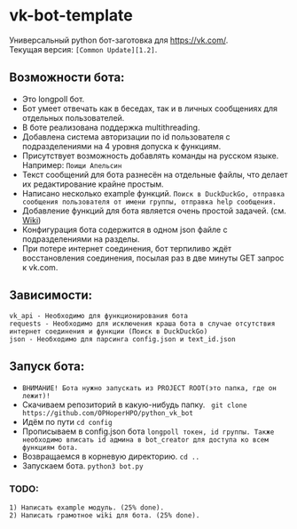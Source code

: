 # vk-bot-template
Универсальный python бот-заготовка для https://vk.com/. \
Текущая версия: ``[Common Update][1.2]``.
## Возможности бота:
* Это longpoll бот.
* Бот умеет отвечать как в беседах, так и в личных сообщениях для отдельных пользователей.
* В боте реализована поддержка multithreading.
* Добавлена система авторизации по id пользователя с подразделениями на 4 уровня допуска к функциям. 
* Присутствует возможность добавлять команды на русском языке. Например: ```Поищи Апельсин```
* Текст сообщений для бота разнесён на отдельные файлы, что делает их редактирование крайне простым.
* Написано несколько example функций. ```Поиск в DuckDuckGo, отправка сообщения пользователя от имени группы, отправка help сообщения.```
* Добавление функций для бота является очень простой задачей. (см. [Wiki](https://github.com/OPHoperHPO/vk-bot-template/wiki/%D0%98%D0%BD%D1%81%D1%82%D1%80%D1%83%D0%BA%D1%86%D0%B8%D0%B8#%D0%98%D0%BD%D1%81%D1%82%D1%80%D1%83%D0%BA%D1%86%D0%B8%D1%8F-%D0%BF%D0%BE-%D0%B4%D0%BE%D0%B1%D0%B0%D0%B2%D0%BB%D0%B5%D0%BD%D0%B8%D1%8E-%D0%BD%D0%BE%D0%B2%D1%8B%D1%85-%D1%84%D1%83%D0%BD%D0%BA%D1%86%D0%B8%D0%B9))
* Конфигурация бота содержится в одном json файле с подразделениями на разделы.
* При потере интернет соединения, бот терпиливо ждёт восстановления соединения, посылая раз в две минуты GET запрос к vk.com.
## Зависимости:
```
vk_api - Необходимо для функционирования бота
requests - Необходимо для исключения краша бота в случае отсутствия интернет соединения и функции (Поиск в DuckDuckGo)
json - Необходимо для парсинга config.json и text_id.json
```
## Запуск бота:
* ``ВНИМАНИЕ! Бота нужно запускать из PROJECT ROOT(это папка, где он лежит)!``
* Скачиваем репозиторий в какую-нибудь папку. ``` git clone https://github.com/OPHoperHPO/python_vk_bot```
* Идём по пути ```cd config```
* Прописываем в config.json бота
`longpoll токен, id группы. Также необходимо вписать id админа в bot_creator для доступа ко всем функциям бота.`
* Возвращаемся в корневую директорию. ```cd ..```
* Запускаем бота. ```python3 bot.py```

### TODO:
```
1) Написать example модуль. (25% done).
2) Написать грамотное wiki для бота. (25% done).
```
